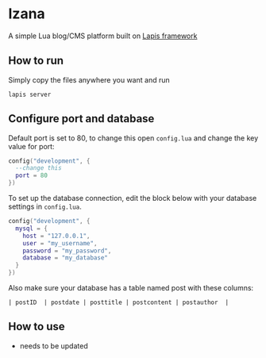 # Izana
A simple Lua blog/CMS platform built on [Lapis framework](http://leafo.net/lapis/)

## How to run
Simply copy the files anywhere you want and run
```
lapis server
```

## Configure port and database
Default port is set to 80, to change this open `config.lua` and change the key value for port:
```lua
config("development", {
  --change this
  port = 80
})
```
To set up the database connection, edit the block below with your database settings in `config.lua`.
```lua
config("development", {
  mysql = {
    host = "127.0.0.1",
    user = "my_username",
    password = "my_password",
    database = "my_database"
  }
})
```
Also make sure your database has a table named post with these columns:

`| postID  | postdate | posttitle | postcontent | postauthor  |`



## How to use
- needs to be updated
